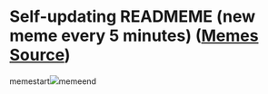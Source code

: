 # Self-updating READMEME (new meme every 5 minutes) ([Memes Source](https://bramses.notion.site/a49c1e962b7646879176ac3b327b6533?v=4d1eda54b170483cb03a40f257231764))

memestart![](https://www.notion.so/image/https%3A%2F%2Fs3-us-west-2.amazonaws.com%2Fsecure.notion-static.com%2F392e3324-4229-4d45-9bd7-62c1d0f0f160%2F3C283D04-18BD-444D-B367-619D7F6D8C5C.jpeg?table=block&id=755ab2ac-2830-4fe1-ba31-6580aeee867f&cache=v2)memeend
